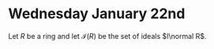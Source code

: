 # Wednesday January 22nd

Let $R$ be a ring and let $\mathcal I (R)$ be the set of ideals $I\normal R$. 
